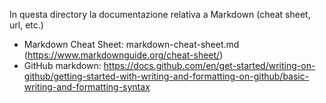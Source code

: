 In questa directory la documentazione relativa a Markdown (cheat sheet, url, etc.)

- Markdown Cheat Sheet: markdown-cheat-sheet.md (https://www.markdownguide.org/cheat-sheet/)
- GitHub markdown: https://docs.github.com/en/get-started/writing-on-github/getting-started-with-writing-and-formatting-on-github/basic-writing-and-formatting-syntax
